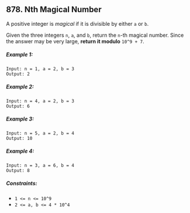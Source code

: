 ## 878. Nth Magical Number

A positive integer is *magical* if it is divisible by either ```a``` or ```b```.

Given the three integers ```n```, ```a```, and ```b```, return the ```n```-th magical number. Since the answer may be very large, **return it modulo** ```10^9 + 7```.

##### Example 1:
```
Input: n = 1, a = 2, b = 3
Output: 2
```
##### Example 2:
```
Input: n = 4, a = 2, b = 3
Output: 6
```
##### Example 3:
```
Input: n = 5, a = 2, b = 4
Output: 10
```
##### Example 4:
```
Input: n = 3, a = 6, b = 4
Output: 8
```

##### Constraints:

* ```1 <= n <= 10^9```
* ```2 <= a, b <= 4 * 10^4```